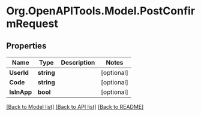 # Org.OpenAPITools.Model.PostConfirmRequest
## Properties

Name | Type | Description | Notes
------------ | ------------- | ------------- | -------------
**UserId** | **string** |  | [optional] 
**Code** | **string** |  | [optional] 
**IsInApp** | **bool** |  | [optional] 

[[Back to Model list]](../README.md#documentation-for-models) [[Back to API list]](../README.md#documentation-for-api-endpoints) [[Back to README]](../README.md)

